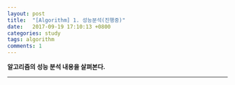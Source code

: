 ```yaml
---
layout: post
title:  "[Algorithm] 1. 성능분석(진행중)"
date:   2017-09-19 17:10:13 +0800
categories: study
tags: algorithm
comments: 1
---
```

**알고리즘의 성능 분석 내용을 살펴본다.**

---